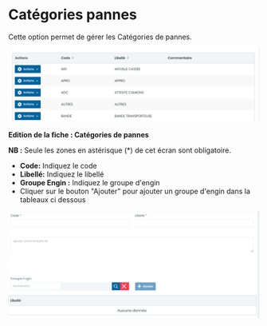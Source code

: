 # Catégories pannes

Cette option permet de gérer les Catégories de pannes.

![](<../../../.gitbook/assets/categoriePanes1 (1).PNG>)

**Edition de la fiche : Catégories de pannes**

**NB :** Seule les zones en astérisque (\*) de cet écran sont obligatoire.

* **Code:** Indiquez le code
* **Libellé:** Indiquez le libellé
* **Groupe Engin :** Indiquez le groupe d'engin
* Cliquer sur le bouton "Ajouter" pour ajouter un groupe d'engin dans la tableaux ci dessous

![](<../../../.gitbook/assets/categoriePanes2 (1).PNG>)
